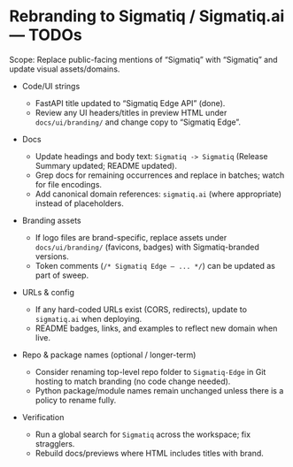 # Rebranding to Sigmatiq / Sigmatiq.ai — TODOs

Scope: Replace public-facing mentions of “Sigmatiq” with “Sigmatiq” and update visual assets/domains.

- Code/UI strings
  - FastAPI title updated to “Sigmatiq Edge API” (done).
  - Review any UI headers/titles in preview HTML under `docs/ui/branding/` and change copy to “Sigmatiq Edge”.

- Docs
  - Update headings and body text: `Sigmatiq -> Sigmatiq` (Release Summary updated; README updated).
  - Grep docs for remaining occurrences and replace in batches; watch for file encodings.
  - Add canonical domain references: `sigmatiq.ai` (where appropriate) instead of placeholders.

- Branding assets
  - If logo files are brand-specific, replace assets under `docs/ui/branding/` (favicons, badges) with Sigmatiq-branded versions.
  - Token comments (`/* Sigmatiq Edge – ... */`) can be updated as part of sweep.

- URLs & config
  - If any hard-coded URLs exist (CORS, redirects), update to `sigmatiq.ai` when deploying.
  - README badges, links, and examples to reflect new domain when live.

- Repo & package names (optional / longer-term)
  - Consider renaming top-level repo folder to `Sigmatiq-Edge` in Git hosting to match branding (no code change needed).
  - Python package/module names remain unchanged unless there is a policy to rename fully.

- Verification
  - Run a global search for `Sigmatiq` across the workspace; fix stragglers.
  - Rebuild docs/previews where HTML includes titles with brand.
